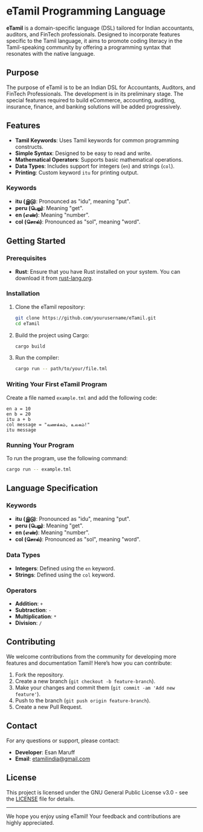 
# eTamil Programming Language

**eTamil** is a domain-specific language (DSL) tailored for Indian accountants, auditors, and FinTech professionals. Designed to incorporate features specific to the Tamil language, it aims to promote coding literacy in the Tamil-speaking community by offering a programming syntax that resonates with the native language.

## Purpose

The purpose of eTamil is to be an Indian DSL for Accountants, Auditors, and FinTech Professionals. The development is in its preliminary stage. The special features required to build eCommerce, accounting, auditing, insurance, finance, and banking solutions will be added progressively.

## Features

- **Tamil Keywords**: Uses Tamil keywords for common programming constructs.
- **Simple Syntax**: Designed to be easy to read and write.
- **Mathematical Operators**: Supports basic mathematical operations.
- **Data Types**: Includes support for integers (`en`) and strings (`col`).
- **Printing**: Custom keyword `itu` for printing output.

### Keywords

- **itu (இடு)**: Pronounced as "idu", meaning "put".
- **peru (பெறு)**: Meaning "get".
- **en (எண்)**: Meaning "number".
- **col (சொல்)**: Pronounced as "sol", meaning "word".

## Getting Started

### Prerequisites

- **Rust**: Ensure that you have Rust installed on your system. You can download it from [rust-lang.org](https://www.rust-lang.org/).

### Installation

1. Clone the eTamil repository:
    ```sh
    git clone https://github.com/yourusername/eTamil.git
    cd eTamil
    ```

2. Build the project using Cargo:
    ```sh
    cargo build
    ```

3. Run the compiler:
    ```sh
    cargo run -- path/to/your/file.tml
    ```

### Writing Your First eTamil Program

Create a file named `example.tml` and add the following code:

```tml
en a = 10
en b = 20
itu a + b
col message = "வணக்கம், உலகம்!"
itu message
```

### Running Your Program

To run the program, use the following command:
```sh
cargo run -- example.tml
```

## Language Specification

### Keywords

- **itu (இடு)**: Pronounced as "idu", meaning "put".
- **peru (பெறு)**: Meaning "get".
- **en (எண்)**: Meaning "number".
- **col (சொல்)**: Pronounced as "sol", meaning "word".

### Data Types

- **Integers**: Defined using the `en` keyword.
- **Strings**: Defined using the `col` keyword.

### Operators

- **Addition**: `+`
- **Subtraction**: `-`
- **Multiplication**: `*`
- **Division**: `/`

## Contributing

We welcome contributions from the community for developing more features and documentation Tamil! Here’s how you can contribute:

1. Fork the repository.
2. Create a new branch (`git checkout -b feature-branch`).
3. Make your changes and commit them (`git commit -am 'Add new feature'`).
4. Push to the branch (`git push origin feature-branch`).
5. Create a new Pull Request.

## Contact

For any questions or support, please contact:

- **Developer**: Esan Maruff
- **Email**: etamilindia@gmail.com

## License

This project is licensed under the GNU General Public License v3.0 - see the [LICENSE](LICENSE) file for details.

---

We hope you enjoy using eTamil! Your feedback and contributions are highly appreciated.
